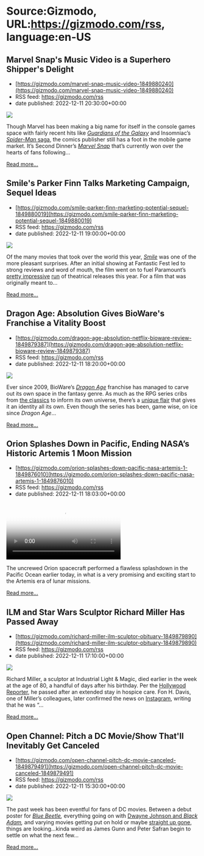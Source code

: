 # Source:Gizmodo, URL:https://gizmodo.com/rss, language:en-US

## Marvel Snap's Music Video is a Superhero Shipper's Delight
 - [https://gizmodo.com/marvel-snap-music-video-1849880240](https://gizmodo.com/marvel-snap-music-video-1849880240)
 - RSS feed: https://gizmodo.com/rss
 - date published: 2022-12-11 20:30:00+00:00

<img src="https://i.kinja-img.com/gawker-media/image/upload/s--ODV4aKDp--/c_fit,fl_progressive,q_80,w_636/cd63a370bd12212b42850717bdd32a50.png" /><p>Though Marvel has been making a big name for itself in the console games space with fairly recent hits like <a href="https://gizmodo.com/guardians-of-the-galaxys-twist-on-the-dad-game-boom-is-1847985476"><em>Guardians of the Galaxy</em></a><em> </em>and Insomniac’s <a href="https://gizmodo.com/insomniacs-next-spider-man-game-will-bring-bring-venom-1847645866"><em>Spider-Man </em>saga</a>, the comics publisher still has a foot in the mobile game market. It’s Second Dinner’s <a href="https://kotaku.com/marvel-snap-best-deck-pool-explained-level-tier-rewards-1849702430"><em>Marvel Snap</em></a><em> </em>that’s currently won over the hearts of fans following…</p><p><a href="https://gizmodo.com/marvel-snap-music-video-1849880240">Read more...</a></p>

## Smile's Parker Finn Talks Marketing Campaign, Sequel Ideas
 - [https://gizmodo.com/smile-parker-finn-marketing-potential-sequel-1849880019](https://gizmodo.com/smile-parker-finn-marketing-potential-sequel-1849880019)
 - RSS feed: https://gizmodo.com/rss
 - date published: 2022-12-11 19:00:00+00:00

<img src="https://i.kinja-img.com/gawker-media/image/upload/s--7o9fsYg3--/c_fit,fl_progressive,q_80,w_636/9147e877dd3590142288eaf79a401997.jpg" /><p>Of the many movies that took over the world this year, <a href="https://gizmodo.com/smile-movie-review-horror-paramount-sosie-bacon-demon-1849572166"><em>Smile</em></a><em> </em>was one of the more pleasant surprises. After an initial showing at Fantastic Fest led to strong reviews and word of mouth, the film went on to fuel Paramount’s <a href="https://gizmodo.com/top-gun-maverick-tom-cruise-box-office-1848992052">pretty impressive</a> <a href="https://gizmodo.com/sonic-the-hedgehog-2-box-office-report-1848774975">run</a> of theatrical releases this year. For a film that was originally meant to…</p><p><a href="https://gizmodo.com/smile-parker-finn-marketing-potential-sequel-1849880019">Read more...</a></p>

## Dragon Age: Absolution Gives BioWare's Franchise a Vitality Boost
 - [https://gizmodo.com/dragon-age-absolution-netflix-bioware-review-1849879387](https://gizmodo.com/dragon-age-absolution-netflix-bioware-review-1849879387)
 - RSS feed: https://gizmodo.com/rss
 - date published: 2022-12-11 18:20:00+00:00

<img src="https://i.kinja-img.com/gawker-media/image/upload/s--AKaYZfyu--/c_fit,fl_progressive,q_80,w_636/f064d5673f468eaf2416eaf4aaa8f240.jpg" /><p>Ever since 2009, BioWare’s <a href="https://gizmodo.com/dragon-age-exciting-future-bioware-ea-1849049681"><em>Dragon Age</em></a><em> </em>franchise has managed to carve out its own space in the fantasy genre. As much as the RPG series cribs from <a href="https://gizmodo.com/one-dnd-racism-rpg-stereotypes-dungeons-dragons-wotc-1849531852">the classics</a> to inform its own universe, there’s a <a href="https://kotaku.com/dragon-age-inquisition-saved-my-life-1845717274">unique flair</a> that gives it an identity all its own. Even though the series has been, game wise, on ice since <em>Dragon Age</em>…</p><p><a href="https://gizmodo.com/dragon-age-absolution-netflix-bioware-review-1849879387">Read more...</a></p>

## Orion Splashes Down in Pacific, Ending NASA’s Historic Artemis 1 Moon Mission
 - [https://gizmodo.com/orion-splashes-down-pacific-nasa-artemis-1-1849876010](https://gizmodo.com/orion-splashes-down-pacific-nasa-artemis-1-1849876010)
 - RSS feed: https://gizmodo.com/rss
 - date published: 2022-12-11 18:03:00+00:00

<video loop="" poster="https://i.kinja-img.com/gawker-media/image/upload/s--aOTHzDAJ--/c_fit,fl_progressive,q_80,w_636/a3ac75d5e508572e52df2c77cea61b9f.jpg"><source src="https://i.kinja-img.com/gawker-media/image/upload/s--Vhwbwl0h--/c_fit,fl_progressive,q_80,w_636/a3ac75d5e508572e52df2c77cea61b9f.mp4" type="video/mp4" /></video><p>The uncrewed Orion spacecraft performed a flawless splashdown in the Pacific Ocean earlier today, in what is a very promising and exciting start to the Artemis era of lunar missions.<br /></p><p><a href="https://gizmodo.com/orion-splashes-down-pacific-nasa-artemis-1-1849876010">Read more...</a></p>

## ILM and Star Wars Sculptor Richard Miller Has Passed Away
 - [https://gizmodo.com/richard-miller-ilm-sculptor-obituary-1849879890](https://gizmodo.com/richard-miller-ilm-sculptor-obituary-1849879890)
 - RSS feed: https://gizmodo.com/rss
 - date published: 2022-12-11 17:10:00+00:00

<img src="https://i.kinja-img.com/gawker-media/image/upload/s--BDsjP2Iw--/c_fit,fl_progressive,q_80,w_636/4862f0e90094add16f45e85266c630ed.jpg" /><p>Richard Miller, a sculptor at Industrial Light &amp; Magic, died earlier in the week at the age of 80, a handful of days after his birthday. Per the <a href="https://www.hollywoodreporter.com/movies/movie-news/richard-miller-dead-ilm-sculptor-star-wars-1235279457/" rel="noopener noreferrer" target="_blank">Hollywood Reporter</a>, he passed after an extended stay in hospice care. Fon H. Davis, one of Miller’s colleagues, later confirmed the news on <a href="https://www.instagram.com/p/Cl_z2pNvJ-v/?hl=en" rel="noopener noreferrer" target="_blank">Instagram</a>, writing that he was “…</p><p><a href="https://gizmodo.com/richard-miller-ilm-sculptor-obituary-1849879890">Read more...</a></p>

## Open Channel: Pitch a DC Movie/Show That'll Inevitably Get Canceled
 - [https://gizmodo.com/open-channel-pitch-dc-movie-canceled-1849879491](https://gizmodo.com/open-channel-pitch-dc-movie-canceled-1849879491)
 - RSS feed: https://gizmodo.com/rss
 - date published: 2022-12-11 15:30:00+00:00

<img src="https://i.kinja-img.com/gawker-media/image/upload/s--tMFsV2J5--/c_fit,fl_progressive,q_80,w_636/9b2404c38b6ad072dd392601fa98eded.jpg" /><p>The past week has been eventful for fans of DC movies. Between a debut poster for <a href="https://gizmodo.com/blue-beetle-solo-movie-dc-comics-warner-bros-1849852605"><em>Blue Beetle</em></a><em>, </em>everything going on with <a href="https://gizmodo.com/dc-black-adam-box-office-flop-dwayne-johnson-the-rock-1849866587">Dwayne Johnson and </a><a href="https://gizmodo.com/dc-black-adam-box-office-flop-dwayne-johnson-the-rock-1849866587"><em>Black Adam</em></a><em>, </em>and varying movies getting put on hold or maybe <a href="https://gizmodo.com/wonder-woman-3-dead-cancel-warner-bros-dc-patty-jenkins-1849866873">straight up gone</a>, things are looking...kinda weird as James Gunn and Peter Safran begin to settle on what the next few…</p><p><a href="https://gizmodo.com/open-channel-pitch-dc-movie-canceled-1849879491">Read more...</a></p>

